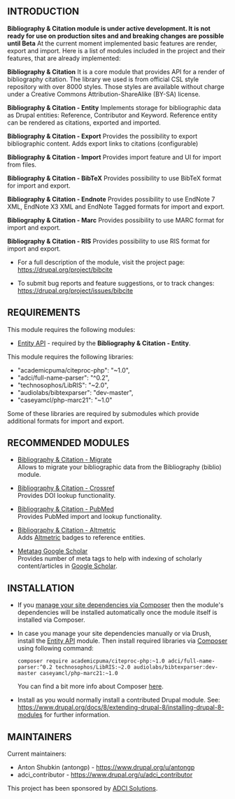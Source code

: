 INTRODUCTION
------------

 **Bibliography & Citation module is under active development. It is not ready for use on production sites and and breaking changes are possible until Beta**
 At the current moment implemented basic features are render, export and import. Here is a list of modules included in the project and their features, that are already implemented:

 **Bibliography & Citation**
 It is a core module that provides API for a render of bibliography citation. The library we used is from official CSL style repository with over 8000 styles. Those styles are available without charge under a Creative Commons Attribution-ShareAlike (BY-SA) license.

 **Bibliography & Citation - Entity**
 Implements storage for bibliographic data as Drupal entities: Reference, Contributor and Keyword. Reference entity can be rendered as citations, exported and imported.

 **Bibliography & Citation - Export** 
 Provides the possibility to export bibliographic content. Adds export links to citations (configurable)

 **Bibliography & Citation - Import** 
 Provides import feature and UI for import from files.

 **Bibliography & Citation - BibTeX**
 Provides possibility to use BibTeX format for import and export.

 **Bibliography & Citation - Endnote**
  Provides possibility to use EndNote 7 XML, EndNote X3 XML and EndNote Tagged formats for import and export.

 **Bibliography & Citation - Marc**
 Provides possibility to use MARC format for import and export.

 **Bibliography & Citation - RIS**
 Provides possibility to use RIS format for import and export.

 * For a full description of the module, visit the project page:  
   https://drupal.org/project/bibcite

 * To submit bug reports and feature suggestions, or to track changes:  
   https://drupal.org/project/issues/bibcite


REQUIREMENTS
------------

This module requires the following modules:

 * [Entity API](https://www.drupal.org/project/entity) - required by the **Bibliography & Citation - Entity**.

This module requires the following libraries:

 * "academicpuma/citeproc-php": "~1.0",
 * "adci/full-name-parser": "^0.2",
 * "technosophos/LibRIS": "~2.0",
 * "audiolabs/bibtexparser": "dev-master",
 * "caseyamcl/php-marc21": "~1.0"

 Some of these libraries are required by submodules which provide additional formats for import and export.


RECOMMENDED MODULES
-------------------

 * [Bibliography & Citation - Migrate](https://www.drupal.org/project/bibcite_migrate)  
   Allows to migrate your bibliographic data from the Bibliography (biblio) module.

 * [Bibliography & Citation - Crossref](https://www.drupal.org/project/bibcite_crossref)  
   Provides DOI lookup functionality.

 * [Bibliography & Citation - PubMed](https://www.drupal.org/project/bibcite_pubmed)  
   Provides PubMed import and lookup functionality.

 * [Bibliography & Citation - Altmetric](https://www.drupal.org/project/bibcite_altmetric)  
   Adds [Altmetric](https://www.altmetric.com) badges to reference entities.

 * [Metatag Google Scholar](https://www.drupal.org/project/metatag_google_scholar)  
   Provides number of meta tags to help with indexing of scholarly
   content/articles in [Google Scholar](https://scholar.google.com).


INSTALLATION
------------

 * If you [manage your site dependencies via Composer](https://www.drupal.org/docs/develop/using-composer/using-composer-to-manage-drupal-site-dependencies)
   then the module's dependencies will be installed automatically once the module itself is installed
   via Composer.

 * In case you manage your site dependencies manually or via Drush, install the
   [Entity API](https://www.drupal.org/project/entity) module. Then install required libraries via
   [Composer](https://www.drupal.org/docs/8/extending-drupal/installing-modules-composer-dependencies)
   using following command:

   `composer require academicpuma/citeproc-php:~1.0 adci/full-name-parser:^0.2 technosophos/LibRIS:~2.0 audiolabs/bibtexparser:dev-master caseyamcl/php-marc21:~1.0`

   You can find a bit more info about Composer [here](https://www.drupal.org/node/2804889#comment-11651131).

 * Install as you would normally install a contributed Drupal module. See:
   https://www.drupal.org/docs/8/extending-drupal-8/installing-drupal-8-modules
   for further information.


MAINTAINERS
-----------

Current maintainers:
 * Anton Shubkin (antongp) - https://www.drupal.org/u/antongp
 * adci_contributor - https://www.drupal.org/u/adci_contributor

This project has been sponsored by [ADCI Solutions](https://www.adcisolutions.com/).
